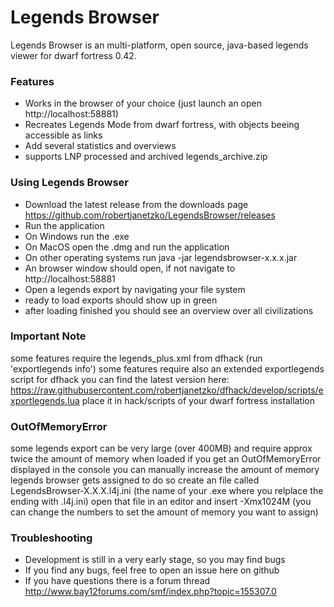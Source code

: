 # Legends Browser #

Legends Browser is an multi-platform, open source, java-based legends viewer for dwarf fortress 0.42.

### Features ###

* Works in the browser of your choice (just launch an open http://localhost:58881)
* Recreates Legends Mode from dwarf fortress, with objects beeing accessible as links
* Add several statistics and overviews
* supports LNP processed and archived legends_archive.zip

### Using Legends Browser ###

* Download the latest release from the downloads page https://github.com/robertjanetzko/LegendsBrowser/releases
* Run the application
* On Windows run the .exe
* On MacOS open the .dmg and run the application
* On other operating systems run java -jar legendsbrowser-x.x.x.jar
* An browser window should open, if not navigate to http://localhost:58881
* Open a legends export by navigating your file system
* ready to load exports should show up in green
* after loading finished you should see an overview over all civilizations

### Important Note ###

some features require the legends_plus.xml from dfhack (run 'exportlegends info')
some features require also an extended exportlegends script for dfhack
you can find the latest version here: https://raw.githubusercontent.com/robertjanetzko/dfhack/develop/scripts/exportlegends.lua
place it in hack/scripts of your dwarf fortress installation

### OutOfMemoryError ###

some legends export can be very large (over 400MB) and require approx twice the amount of memory when loaded
if you get an OutOfMemoryError displayed in the console you can manually increase the amount of memory legends browser gets assigned
to do so create an file called LegendsBrowser-X.X.X.l4j.ini (the name of your .exe where you relplace the ending with .l4j.ini)
open that file in an editor and insert -Xmx1024M (you can change the numbers to set the amount of memory you want to assign)

### Troubleshooting ###

* Development is still in a very early stage, so you may find bugs
* If you find any bugs, feel free to open an issue here on github
* If you have questions there is a forum thread http://www.bay12forums.com/smf/index.php?topic=155307.0